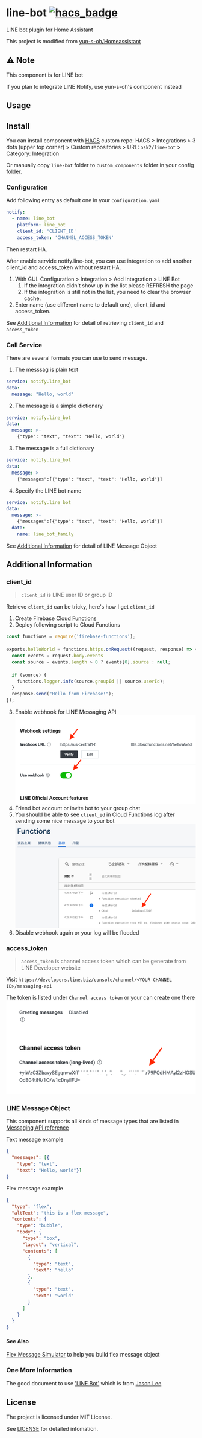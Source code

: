 

# line-bot [![hacs_badge](https://img.shields.io/badge/HACS-Custom-orange.svg?style=for-the-badge)](https://github.com/custom-components/hacs)

LINE bot plugin for Home Assistant

This project is modified from [yun-s-oh/Homeassistant](https://github.com/yun-s-oh/Homeassistant)

## ⚠ Note

This component is for LINE bot

If you plan to integrate LINE Notify, use yun-s-oh's component instead

## Usage


## Install

You can install component with [HACS](https://hacs.xyz/) custom repo: HACS > Integrations > 3 dots (upper top corner) > Custom repositories > URL: `osk2/line-bot` > Category: Integration

Or manually copy `line-bot` folder to `custom_components` folder in your config folder.

### Configuration

Add following entry as default one in your `configuration.yaml`

```yaml
notify:
  - name: line_bot
    platform: line_bot
    client_id: 'CLIENT_ID'
    access_token: 'CHANNEL_ACCESS_TOKEN'
```
Then restart HA.

After enable servide notify.line-bot, you can use integration to add another client_id and access_token without restart HA.

1. With GUI. Configuration > Integration > Add Integration > LINE Bot
   1. If the integration didn't show up in the list please REFRESH the page
   2. If the integration is still not in the list, you need to clear the browser cache.
2. Enter name (use different name to default one), client_id and access_token.

See [Additional Information](#additional-information) for detail of retrieving `client_id` and `access_token`

### Call Service
There are several formats you can use to send message.

1. The messsag is plain text
```yaml
service: notify.line_bot
data:
  message: "Hello, world"
```
2. The message is a simple dictionary
```yaml
service: notify.line_bot
data:
  message: >-
    {"type": "text", "text": "Hello, world"}
```
3. The message is a full dictionary
```yaml
service: notify.line_bot
data:
  message: >-
    {"messages":[{"type": "text", "text": "Hello, world"}]
```
4. Specify the LINE bot name
```yaml
service: notify.line_bot
data:
  message: >-
    {"messages":[{"type": "text", "text": "Hello, world"}]
  data:
    name: line_bot_family
```

See [Additional Information](#additional-information) for detail of LINE Message Object


## Additional Information

### client_id

> `client_id` is LINE user ID or group ID

Retrieve `client_id` can be tricky, here's how I get `client_id`

1. Create Firebase [Cloud Functions](https://console.firebase.google.com/)
2. Deploy following script to Cloud Functions

```js
const functions = require('firebase-functions');

exports.helloWorld = functions.https.onRequest((request, response) => {
  const events = request.body.events
  const source = events.length > 0 ? events[0].source : null;

  if (source) {
    functions.logger.info(source.groupId || source.userId);
  }
  response.send("Hello from Firebase!");
});
```

3. Enable webhook for LINE Messaging API
![image](https://github.com/osk2/line-bot/blob/master/assets/messaging-api-webhook.png)
4. Friend bot account or invite bot to your group chat
5. You should be able to see `client_id` in Cloud Functions log after sending some nice message to your bot
![image](https://github.com/osk2/line-bot/blob/master//assets/cloud-functions-log.png)
6. Disable webhook again or your log will be flooded


### access_token

> `access_token` is channel access token which can be generate from LINE Developer website

Visit `https://developers.line.biz/console/channel/<YOUR CHANNEL ID>/messaging-api`

The token is listed under `Channel access token` or your can create one there
![image](https://github.com/osk2/line-bot/blob/master//assets/line-access-token.png)

### LINE Message Object

This component supports all kinds of message types that are listed in [Messaging API reference](https://developers.line.biz/en/reference/messaging-api/#message-objects)

Text message example

```json
{
  "messages": [{
    "type": "text",
    "text": "Hello, world"}]
}
```

Flex message example

```json
{
  "type": "flex",
  "altText": "this is a flex message",
  "contents": {
    "type": "bubble",
    "body": {
      "type": "box",
      "layout": "vertical",
      "contents": [
        {
          "type": "text",
          "text": "hello"
        },
        {
          "type": "text",
          "text": "world"
        }
      ]
    }
  }
}
```

#### See Also

[Flex Message Simulator](https://developers.line.biz/flex-simulator/) to help you build flex message object


### One More Information
The good document to use ['LINE Bot'](https://www.dcard.tw/f/smart_home/p/235787775) which is from [Jason Lee](https://www.dcard.tw/@jas0n.1ee.com).

## License

The project is licensed under MIT License.

See [LICENSE](LICENSE) for detailed infomation.

